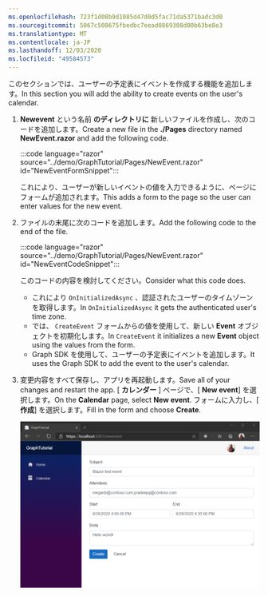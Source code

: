 ```yaml
---
ms.openlocfilehash: 723f1d08b9d1085d47d0d5fac71da5371badc3d0
ms.sourcegitcommit: 5067c508675fbedbc7eead0869308d00b63be8e3
ms.translationtype: MT
ms.contentlocale: ja-JP
ms.lasthandoff: 12/03/2020
ms.locfileid: "49584573"
---
```

<!-- markdownlint-disable MD002 MD041 -->

<span data-ttu-id="371c3-101">このセクションでは、ユーザーの予定表にイベントを作成する機能を追加します。</span><span class="sxs-lookup"><span data-stu-id="371c3-101">In this section you will add the ability to create events on the user's calendar.</span></span>

1. <span data-ttu-id="371c3-102">**Newevent** という名前 **のディレクトリに** 新しいファイルを作成し、次のコードを追加します。</span><span class="sxs-lookup"><span data-stu-id="371c3-102">Create a new file in the **./Pages** directory named **NewEvent.razor** and add the following code.</span></span>

    :::code language="razor" source="../demo/GraphTutorial/Pages/NewEvent.razor" id="NewEventFormSnippet":::

    <span data-ttu-id="371c3-103">これにより、ユーザーが新しいイベントの値を入力できるように、ページにフォームが追加されます。</span><span class="sxs-lookup"><span data-stu-id="371c3-103">This adds a form to the page so the user can enter values for the new event.</span></span>

1. <span data-ttu-id="371c3-104">ファイルの末尾に次のコードを追加します。</span><span class="sxs-lookup"><span data-stu-id="371c3-104">Add the following code to the end of the file.</span></span>

    :::code language="razor" source="../demo/GraphTutorial/Pages/NewEvent.razor" id="NewEventCodeSnippet":::

    <span data-ttu-id="371c3-105">このコードの内容を検討してください。</span><span class="sxs-lookup"><span data-stu-id="371c3-105">Consider what this code does.</span></span>

    - <span data-ttu-id="371c3-106">これにより `OnInitializedAsync` 、認証されたユーザーのタイムゾーンを取得します。</span><span class="sxs-lookup"><span data-stu-id="371c3-106">In `OnInitializedAsync` it gets the authenticated user's time zone.</span></span>
    - <span data-ttu-id="371c3-107">では、 `CreateEvent` フォームからの値を使用して、新しい **Event** オブジェクトを初期化します。</span><span class="sxs-lookup"><span data-stu-id="371c3-107">In `CreateEvent` it initializes a new **Event** object using the values from the form.</span></span>
    - <span data-ttu-id="371c3-108">Graph SDK を使用して、ユーザーの予定表にイベントを追加します。</span><span class="sxs-lookup"><span data-stu-id="371c3-108">It uses the Graph SDK to add the event to the user's calendar.</span></span>

1. <span data-ttu-id="371c3-109">変更内容をすべて保存し、アプリを再起動します。</span><span class="sxs-lookup"><span data-stu-id="371c3-109">Save all of your changes and restart the app.</span></span> <span data-ttu-id="371c3-110">[ **カレンダー** ] ページで、[ **New event**] を選択します。</span><span class="sxs-lookup"><span data-stu-id="371c3-110">On the **Calendar** page, select **New event**.</span></span> <span data-ttu-id="371c3-111">フォームに入力し、[ **作成**] を選択します。</span><span class="sxs-lookup"><span data-stu-id="371c3-111">Fill in the form and choose **Create**.</span></span>

    ![新しいイベントフォームのスクリーンショット](images/create-event.png)

